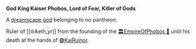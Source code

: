 **God King Kaiser Phobos, Lord of Fear, Killer of Gods**

A [ dreamscape god](🛐DreamscapeGods.md) belonging to no pantheon.

Ruler of [[🌐Aeth_yr]] from the founding of the [🏛EmpireOfPhobos 🔶](🏛EmpireOfPhobos%20🔶.md) until his death at the hands of [🟣KaiRuinor](🟣KaiRuinor.md).